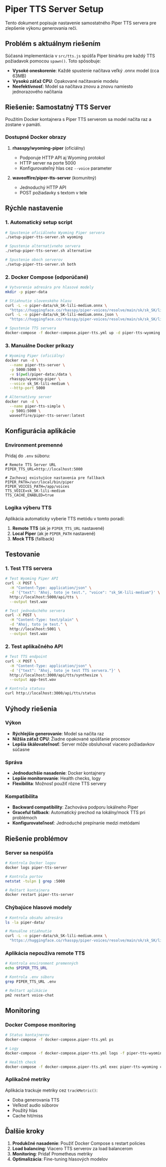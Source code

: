 # Piper TTS Server Setup

Tento dokument popisuje nastavenie samostatného Piper TTS servera pre zlepšenie výkonu generovania reči.

## Problém s aktuálnym riešením

Súčasná implementácia v `src/tts.js` spúšťa Piper binárku pre každý TTS požiadavok pomocou `spawn()`. Toto spôsobuje:

- **Vysoké oneskorenie**: Každé spustenie načítava veľký .onnx model (cca 63MB)
- **Vysokú záťaž CPU**: Opakované načítavanie modelu
- **Neefektívnosť**: Model sa načítava znovu a znovu namiesto jednorazového načítania

## Riešenie: Samostatný TTS Server

Použitím Docker kontajnera s Piper TTS serverom sa model načíta raz a zostane v pamäti.

### Dostupné Docker obrazy

1. **rhasspy/wyoming-piper** (oficiálny)
   - Podporuje HTTP API aj Wyoming protokol
   - HTTP server na porte 5000
   - Konfigurovateľný hlas cez `--voice` parameter

2. **waveoffire/piper-tts-server** (komunitný)
   - Jednoduchý HTTP API
   - POST požiadavky s textom v tele

## Rýchle nastavenie

### 1. Automatický setup script

```bash
# Spustenie oficiálneho Wyoming Piper servera
./setup-piper-tts-server.sh wyoming

# Spustenie alternatívneho servera
./setup-piper-tts-server.sh alternative

# Spustenie oboch serverov
./setup-piper-tts-server.sh both
```

### 2. Docker Compose (odporúčané)

```bash
# Vytvorenie adresára pre hlasové modely
mkdir -p piper-data

# Stiahnutie slovenského hlasu
curl -L -o piper-data/sk_SK-lili-medium.onnx \
  "https://huggingface.co/rhasspy/piper-voices/resolve/main/sk/sk_SK/lili/medium/sk_SK-lili-medium.onnx"
curl -L -o piper-data/sk_SK-lili-medium.onnx.json \
  "https://huggingface.co/rhasspy/piper-voices/resolve/main/sk/sk_SK/lili/medium/sk_SK-lili-medium.onnx.json"

# Spustenie TTS servera
docker-compose -f docker-compose.piper-tts.yml up -d piper-tts-wyoming
```

### 3. Manuálne Docker príkazy

```bash
# Wyoming Piper (oficiálny)
docker run -d \
  --name piper-tts-server \
  -p 5000:5000 \
  -v $(pwd)/piper-data:/data \
  rhasspy/wyoming-piper \
  --voice sk_SK-lili-medium \
  --http-port 5000

# Alternatívny server
docker run -d \
  --name piper-tts-simple \
  -p 5001:5000 \
  waveoffire/piper-tts-server:latest
```

## Konfigurácia aplikácie

### Environment premenné

Pridaj do `.env` súboru:

```env
# Remote TTS Server URL
PIPER_TTS_URL=http://localhost:5000

# Zachovaj existujúce nastavenia pre fallback
PIPER_PATH=/usr/local/bin/piper
PIPER_VOICES_PATH=/app/voices
TTS_VOICE=sk_SK-lili-medium
TTS_CACHE_ENABLED=true
```

### Logika výberu TTS

Aplikácia automaticky vyberie TTS metódu v tomto poradí:

1. **Remote TTS** (ak je `PIPER_TTS_URL` nastavené)
2. **Local Piper** (ak je `PIPER_PATH` nastavené)
3. **Mock TTS** (fallback)

## Testovanie

### 1. Test TTS servera

```bash
# Test Wyoming Piper API
curl -X POST \
  -H "Content-Type: application/json" \
  -d '{"text": "Ahoj, toto je test.", "voice": "sk_SK-lili-medium"}' \
  http://localhost:5000/api/tts \
  --output test.wav

# Test jednoduchého servera
curl -X POST \
  -H "Content-Type: text/plain" \
  -d "Ahoj, toto je test." \
  http://localhost:5001 \
  --output test.wav
```

### 2. Test aplikačného API

```bash
# Test TTS endpoint
curl -X POST \
  -H "Content-Type: application/json" \
  -d '{"text": "Ahoj, toto je test TTS servera."}' \
  http://localhost:3000/api/tts/synthesize \
  --output app-test.wav

# Kontrola statusu
curl http://localhost:3000/api/tts/status
```

## Výhody riešenia

### Výkon
- **Rýchlejšie generovanie**: Model sa načíta raz
- **Nižšia záťaž CPU**: Žiadne opakované spúšťanie procesov
- **Lepšia škálovateľnosť**: Server môže obsluhovať viacero požiadavkov súčasne

### Správa
- **Jednoduchšie nasadenie**: Docker kontajnery
- **Lepšie monitorovanie**: Health checks, logy
- **Flexibilita**: Možnosť použiť rôzne TTS servery

### Kompatibilita
- **Backward compatibility**: Zachováva podporu lokálneho Piper
- **Graceful fallback**: Automatický prechod na lokálny/mock TTS pri problémoch
- **Konfigurovateľnosť**: Jednoduché prepínanie medzi metódami

## Riešenie problémov

### Server sa nespúšťa

```bash
# Kontrola Docker logov
docker logs piper-tts-server

# Kontrola portov
netstat -tulpn | grep :5000

# Reštart kontajnera
docker restart piper-tts-server
```

### Chýbajúce hlasové modely

```bash
# Kontrola obsahu adresára
ls -la piper-data/

# Manuálne stiahnutie
curl -L -o piper-data/sk_SK-lili-medium.onnx \
  "https://huggingface.co/rhasspy/piper-voices/resolve/main/sk/sk_SK/lili/medium/sk_SK-lili-medium.onnx"
```

### Aplikácia nepoužíva remote TTS

```bash
# Kontrola environment premenných
echo $PIPER_TTS_URL

# Kontrola .env súboru
grep PIPER_TTS_URL .env

# Reštart aplikácie
pm2 restart voice-chat
```

## Monitoring

### Docker Compose monitoring

```bash
# Status kontajnerov
docker-compose -f docker-compose.piper-tts.yml ps

# Logy
docker-compose -f docker-compose.piper-tts.yml logs -f piper-tts-wyoming

# Health check
docker-compose -f docker-compose.piper-tts.yml exec piper-tts-wyoming curl -f http://localhost:5000
```

### Aplikačné metriky

Aplikácia trackuje metriky cez `trackMetric()`:
- Doba generovania TTS
- Veľkosť audio súborov
- Použitý hlas
- Cache hit/miss

## Ďalšie kroky

1. **Produkčné nasadenie**: Použiť Docker Compose s restart policies
2. **Load balancing**: Viacero TTS serverov za load balancerom
3. **Monitoring**: Pridať Prometheus metriky
4. **Optimalizácia**: Fine-tuning hlasových modelov
